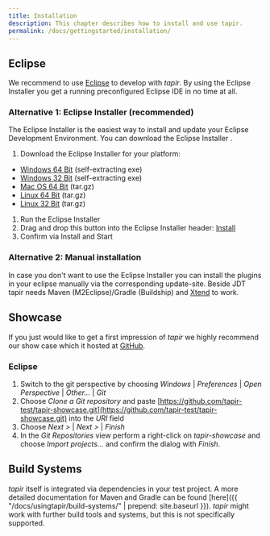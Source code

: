 ```yaml
---
title: Installation
description: This chapter describes how to install and use tapir.
permalink: /docs/gettingstarted/installation/
---
```


## Eclipse

We recommend to use [Eclipse](https://eclipse.org/) to develop with <i>tapir</i>. By using the Eclipse Installer you get a running preconfigured Eclipse IDE in no time at all.

### Alternative 1: Eclipse Installer (recommended)

The Eclipse Installer is the easiest way to install and update your Eclipse Development Environment. You can download the Eclipse Installer .

1. Download the Eclipse Installer for your platform:
  * [Windows 64 Bit](http://www.eclipse.org/downloads/download.php?file=/oomph/products/eclipse-inst-win64.exe) (self-extracting exe)
  * [Windows 32 Bit](http://www.eclipse.org/downloads/download.php?file=/oomph/products/eclipse-inst-win32.exe) (self-extracting exe)
  * [Mac OS 64 Bit](http://www.eclipse.org/downloads/download.php?file=/oomph/products/eclipse-inst-mac64.tar.gz) (tar.gz)
  * [Linux 64 Bit](http://www.eclipse.org/downloads/download.php?file=/oomph/products/eclipse-inst-linux64.tar.gz) (tar.gz)
  * [Linux 32 Bit](http://www.eclipse.org/downloads/download.php?file=/oomph/products/eclipse-inst-linux32.tar.gz) (tar.gz)
1. Run the Eclipse Installer
1. Drag and drop this button into the Eclipse Installer header: <a href="https://raw.githubusercontent.com/tapir-test/tapir-oomph-setup/master/tapir-configuration.setup" class="btn btn-primary btn-sm">Install <i class="fa fa-download" aria-hidden="true"></i></a>
1. Confirm via Install and Start

### Alternative 2: Manual installation
In case you don't want to use the Eclipse Installer you can install the plugins in your eclipse manually via the corresponding update-site. Beside JDT tapir needs Maven (M2Eclipse)/Gradle (Buildship) and [Xtend](https://www.eclipse.org/xtend/download.html) to work.

## Showcase
If you just would like to get a first impression of <i>tapir</i> we highly recommend our show case which it hosted at [GitHub](https://github.com/tapir-test/tapir-showcase).

### Eclipse
1. Switch to the git perspective by choosing *Windows* \| *Preferences* \| *Open Perspective* \| *Other...* \| *Git*
1. Choose *Clone a Git repository* and paste [https://github.com/tapir-test/tapir-showcase.git](https://github.com/tapir-test/tapir-showcase.git) into the *URI* field
1. Choose *Next >* \| *Next >* \| *Finish*
1. In the *Git Repositories* view perform a right-click on *tapir-showcase* and choose *Import projects...* and confirm the dialog with *Finish*.

## Build Systems

*tapir* itself is integrated via dependencies in your test project. A more detailed documentation for Maven and Gradle can be found [here]({{ "/docs/usingtapir/build-systems/" | prepend: site.baseurl }}). *tapir* might work with further build tools and systems, but this is not specifically supported.
